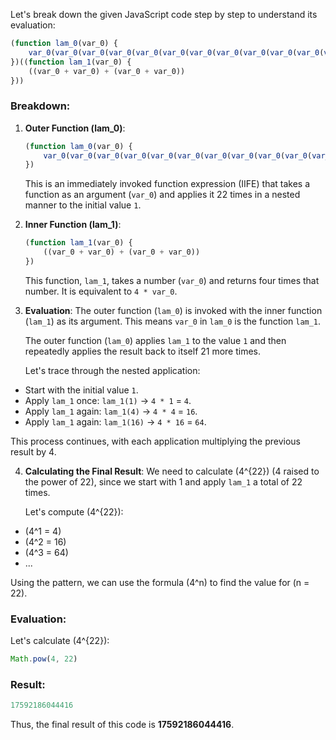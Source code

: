Let's break down the given JavaScript code step by step to understand its evaluation:

```javascript
(function lam_0(var_0) {
    var_0(var_0(var_0(var_0(var_0(var_0(var_0(var_0(var_0(var_0(var_0(var_0(var_0(var_0(var_0(var_0(var_0(var_0(var_0(var_0(var_0(var_0(1))))))))))))))))))))))
})((function lam_1(var_0) {
    ((var_0 + var_0) + (var_0 + var_0))
}))
```

### Breakdown:

1. **Outer Function (lam_0)**:
   ```javascript
   (function lam_0(var_0) {
       var_0(var_0(var_0(var_0(var_0(var_0(var_0(var_0(var_0(var_0(var_0(var_0(var_0(var_0(var_0(var_0(var_0(var_0(var_0(var_0(var_0(var_0(1))))))))))))))))))))))
   })
   ```
   This is an immediately invoked function expression (IIFE) that takes a function as an argument (`var_0`) and applies it 22 times in a nested manner to the initial value `1`.

2. **Inner Function (lam_1)**:
   ```javascript
   (function lam_1(var_0) {
       ((var_0 + var_0) + (var_0 + var_0))
   })
   ```
   This function, `lam_1`, takes a number (`var_0`) and returns four times that number. It is equivalent to `4 * var_0`.

3. **Evaluation**:
   The outer function (`lam_0`) is invoked with the inner function (`lam_1`) as its argument. This means `var_0` in `lam_0` is the function `lam_1`.

   The outer function (`lam_0`) applies `lam_1` to the value `1` and then repeatedly applies the result back to itself 21 more times.

   Let's trace through the nested application:

  - Start with the initial value `1`.
  - Apply `lam_1` once: `lam_1(1)` → `4 * 1` = `4`.
  - Apply `lam_1` again: `lam_1(4)` → `4 * 4` = `16`.
  - Apply `lam_1` again: `lam_1(16)` → `4 * 16` = `64`.

   This process continues, with each application multiplying the previous result by 4.

4. **Calculating the Final Result**:
   We need to calculate \(4^{22}\) (4 raised to the power of 22), since we start with 1 and apply `lam_1` a total of 22 times.

   Let's compute \(4^{22}\):

  - \(4^1 = 4\)
  - \(4^2 = 16\)
  - \(4^3 = 64\)
  - ...

   Using the pattern, we can use the formula \(4^n\) to find the value for \(n = 22\).

### Evaluation:
Let's calculate \(4^{22}\):

```javascript
Math.pow(4, 22)
```

### Result:
```javascript
17592186044416
```

Thus, the final result of this code is **17592186044416**.
